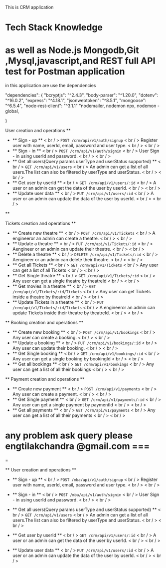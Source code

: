 This is CRM application 

# Tech Stack Knowledge
# as well as Node.js Mongodb,Git ,Mysql,javascript,and REST full API test for Postman application

in this application are use the dependencies

"dependencies": {
    "bcryptjs": "^2.4.3",
    "body-parser": "^1.20.0",
    "dotenv": "^16.0.2",
    "express": "^4.18.1",
    "jsonwebtoken": "^8.5.1",
    "mongoose": "^6.5.4",
    "node-rest-client": "^3.1.1"
    "nodemailer,
    nodemon npx,
    nodemon -global,
    
  }


User creation and operations **
- ** Sign - up ** < br / >
`POST /crm/api/v1/auth/signup` < br / >
Register user with name, userId, email, password and user type. < br / > < br / >
- ** Sign - in ** < br / >
`POST /crm/api/v1/auth/signin` < br / >
User Sign - in using userId and password. < br / > < br / >
- ** Get all users(Query params userType and userStatus supported) ** < br / >
`GET /crm/api/v1/users` < br / >
An admin can get a list of all users.The list can also be filtered by userType and userStatus. < br / > < br / >
- ** Get user by userId ** < br / >
`GET /crm/api/v1/users/:id` < br / >
A user or an admin can get the data of the user by userId. < br / > < br / >
- ** Update user data ** < br / >
`PUT /crm/api/v1/users/:id` < br / >
A user or an admin can update the data of the user by userId. < br / > < br / >
>
**

Tickets creation and operations **
- ** Create new theatre ** < br / >
`POST /crm/api/v1/Tickets` < br / >
A engineeror an admin can create a theatre. < br / > < br / >
- ** Update a theatre ** < br / >
`PUT /crm/api/v1/Tickets/:id` < br / >
Aengineer or an admin can update their theatre. < br / > < br / >
- ** Delete a theatre ** < br / >
`DELETE /crm/api/v1/Tickets/:id` < br / >
Aengineer or an admin can delete their theatre. < br / > < br / >
- ** Get all Tickets ** < br / >
`GET /crm/api/v1/Tickets` < br / >
Any user can get a list of all Tickets < br / > < br / >
- ** Get Single theatre ** < br / >
`GET /crm/api/v1/Tickets/:id` < br / >
Any user can get a single theatre by theatreId < br / > < br / >
- ** Get movies in a theatre ** < br / >
`GET /crm/api/v1/Tickets/:id/Tickets` < br / >
Any user can get Tickets inside a theatre by theatreId < br / > < br / >
- ** Update Tickets in a theatre ** < br / >
`PUT /crm/api/v1/Tickets/:id/Tickets` < br / >
A engineeror an admin can update Tickets inside their theatre by theatreId. < br / > < br / >
>
**
Booking creation and operations **
- ** Create new booking ** < br / >
`POST /crm/api/v1/bookings` < br / >
Any user can create a booking. < br / > < br / >
- ** Update a booking ** < br / >
`PUT /crm/api/v1/bookings/:id` < br / >
Any user can update their booking. < br / > < br / >
- ** Get Single booking ** < br / >
`GET /crm/api/v1/bookings/:id` < br / >
Any user can get a single booking by bookingId < br / > < br / >
- ** Get all bookings ** < br / >
`GET /crm/api/v1/bookings` < br / >
Any user can get a list of all their bookings < br / > < br / >
>
**
Payment creation and operations **
- ** Create new payment ** < br / >
`POST /crm/api/v1/payments` < br / >
Any user can create a payment. < br / > < br / >
- ** Get Single payment ** < br / >
`GET /crm/api/v1/payments/:id` < br / >
Any user can get a single payment by paymentId < br / > < br / >
- ** Get all payments ** < br / >
`GET /crm/api/v1/payments` < br / >
Any user can get a list of all their payments < br / > < br / >



any problem ask query please
engtilakchandra @gmail.com ===
===
=

>
**
User creation and operations **

- ** Sign - up ** < br / >
`POST /mba/api/v1/auth/signup` < br / >
Register user with name, userId, email, password and user type. < br / > < br / >

- ** Sign - in ** < br / >
`POST /mba/api/v1/auth/signin` < br / >
User Sign - in using userId and password. < br / > < br / >

- ** Get all users(Query params userType and userStatus supported) ** < br / >
`GET /crm/api/v1/users` < br / >
An admin can get a list of all users.The list can also be filtered by userType and userStatus. < br / > < br / >

- ** Get user by userId ** < br / >
`GET /crm/api/v1/users/:id` < br / >
A user or an admin can get the data of the user by userId. < br / > < br / >

- ** Update user data ** < br / >
`PUT /crm/api/v1/users/:id` < br / >
A user or an admin can update the data of the user by userId. < br / > < br / >
